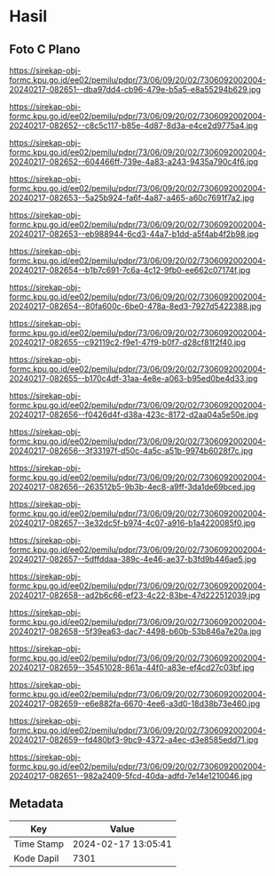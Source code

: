 # Hasil

## Foto C Plano

https://sirekap-obj-formc.kpu.go.id/ee02/pemilu/pdpr/73/06/09/20/02/7306092002004-20240217-082651--dba97dd4-cb96-479e-b5a5-e8a55294b629.jpg

https://sirekap-obj-formc.kpu.go.id/ee02/pemilu/pdpr/73/06/09/20/02/7306092002004-20240217-082652--c8c5c117-b85e-4d87-8d3a-e4ce2d9775a4.jpg

https://sirekap-obj-formc.kpu.go.id/ee02/pemilu/pdpr/73/06/09/20/02/7306092002004-20240217-082652--604466ff-739e-4a83-a243-9435a790c4f6.jpg

https://sirekap-obj-formc.kpu.go.id/ee02/pemilu/pdpr/73/06/09/20/02/7306092002004-20240217-082653--5a25b924-fa6f-4a87-a465-a60c7691f7a2.jpg

https://sirekap-obj-formc.kpu.go.id/ee02/pemilu/pdpr/73/06/09/20/02/7306092002004-20240217-082653--eb988944-6cd3-44a7-b1dd-a5f4ab4f2b98.jpg

https://sirekap-obj-formc.kpu.go.id/ee02/pemilu/pdpr/73/06/09/20/02/7306092002004-20240217-082654--b1b7c691-7c6a-4c12-9fb0-ee662c07174f.jpg

https://sirekap-obj-formc.kpu.go.id/ee02/pemilu/pdpr/73/06/09/20/02/7306092002004-20240217-082654--80fa600c-6be0-478a-8ed3-7927d5422388.jpg

https://sirekap-obj-formc.kpu.go.id/ee02/pemilu/pdpr/73/06/09/20/02/7306092002004-20240217-082655--c92119c2-f9e1-47f9-b0f7-d28cf81f2f40.jpg

https://sirekap-obj-formc.kpu.go.id/ee02/pemilu/pdpr/73/06/09/20/02/7306092002004-20240217-082655--b170c4df-31aa-4e8e-a063-b95ed0be4d33.jpg

https://sirekap-obj-formc.kpu.go.id/ee02/pemilu/pdpr/73/06/09/20/02/7306092002004-20240217-082656--f0426d4f-d38a-423c-8172-d2aa04a5e50e.jpg

https://sirekap-obj-formc.kpu.go.id/ee02/pemilu/pdpr/73/06/09/20/02/7306092002004-20240217-082656--3f33197f-d50c-4a5c-a51b-9974b6028f7c.jpg

https://sirekap-obj-formc.kpu.go.id/ee02/pemilu/pdpr/73/06/09/20/02/7306092002004-20240217-082656--263512b5-9b3b-4ec8-a9ff-3da1de69bced.jpg

https://sirekap-obj-formc.kpu.go.id/ee02/pemilu/pdpr/73/06/09/20/02/7306092002004-20240217-082657--3e32dc5f-b974-4c07-a916-b1a4220085f0.jpg

https://sirekap-obj-formc.kpu.go.id/ee02/pemilu/pdpr/73/06/09/20/02/7306092002004-20240217-082657--5dffddaa-389c-4e46-ae37-b3fd9b446ae5.jpg

https://sirekap-obj-formc.kpu.go.id/ee02/pemilu/pdpr/73/06/09/20/02/7306092002004-20240217-082658--ad2b6c66-ef23-4c22-83be-47d222512039.jpg

https://sirekap-obj-formc.kpu.go.id/ee02/pemilu/pdpr/73/06/09/20/02/7306092002004-20240217-082658--5f39ea63-dac7-4498-b60b-53b846a7e20a.jpg

https://sirekap-obj-formc.kpu.go.id/ee02/pemilu/pdpr/73/06/09/20/02/7306092002004-20240217-082659--35451028-861a-44f0-a83e-ef4cd27c03bf.jpg

https://sirekap-obj-formc.kpu.go.id/ee02/pemilu/pdpr/73/06/09/20/02/7306092002004-20240217-082659--e6e882fa-6670-4ee6-a3d0-18d38b73e460.jpg

https://sirekap-obj-formc.kpu.go.id/ee02/pemilu/pdpr/73/06/09/20/02/7306092002004-20240217-082659--fd480bf3-9bc9-4372-a4ec-d3e8585edd71.jpg

https://sirekap-obj-formc.kpu.go.id/ee02/pemilu/pdpr/73/06/09/20/02/7306092002004-20240217-082651--982a2409-5fcd-40da-adfd-7e14e1210046.jpg


## Metadata

| Key        | Value               |
| ---------- | ------------------- |
| Time Stamp | 2024-02-17 13:05:41 |
| Kode Dapil | 7301                |




